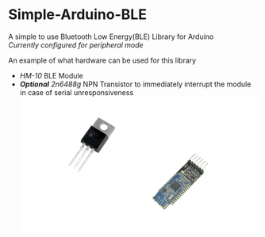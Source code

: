 # Simple-Arduino-BLE
A simple to use Bluetooth Low Energy(BLE) Library for Arduino
<br>
_Currently configured for peripheral mode_

An example of what hardware can be used for this library
* _HM-10_ BLE Module
* **_Optional_** _2n6488g_ NPN Transistor to immediately interrupt the module in case of serial unresponsiveness
![Example](example.png)
